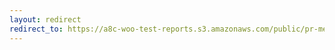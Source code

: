 ```yaml
---
layout: redirect
redirect_to: https://a8c-woo-test-reports.s3.amazonaws.com/public/pr-merge/44921/api/index.html
---
```

